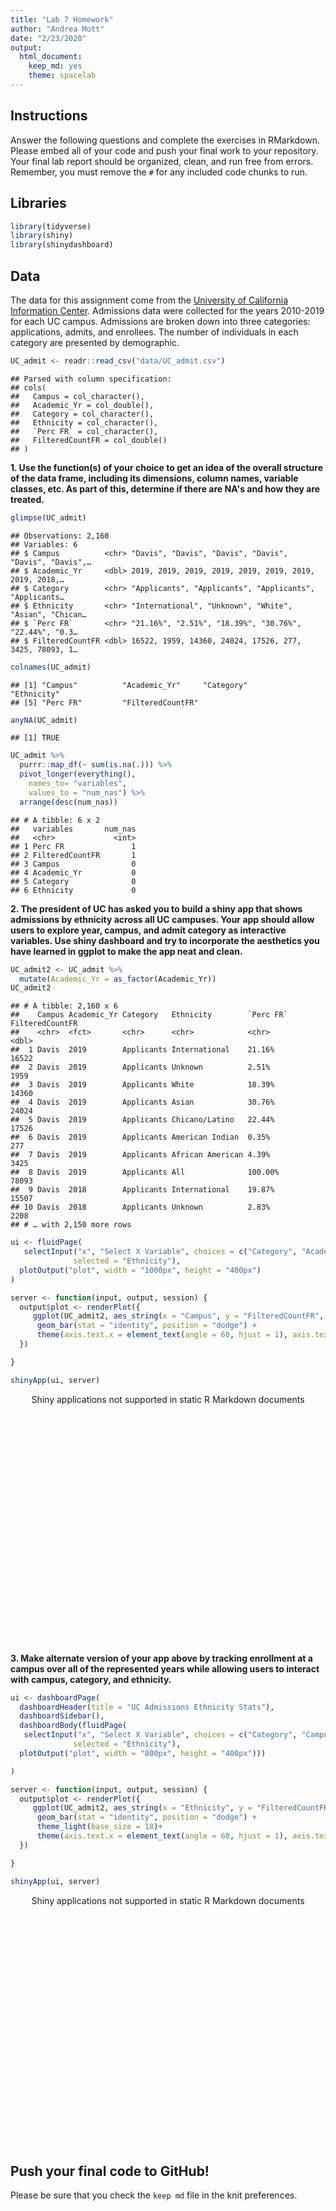 ```yaml
---
title: "Lab 7 Homework"
author: "Andrea Mott"
date: "2/23/2020"
output:
  html_document: 
    keep_md: yes
    theme: spacelab
---
```




## Instructions
Answer the following questions and complete the exercises in RMarkdown. Please embed all of your code and push your final work to your repository. Your final lab report should be organized, clean, and run free from errors. Remember, you must remove the `#` for any included code chunks to run.  

## Libraries

```r
library(tidyverse)
library(shiny)
library(shinydashboard)
```

## Data
The data for this assignment come from the [University of California Information Center](https://www.universityofcalifornia.edu/infocenter). Admissions data were collected for the years 2010-2019 for each UC campus. Admissions are broken down into three categories: applications, admits, and enrollees. The number of individuals in each category are presented by demographic.  

```r
UC_admit <- readr::read_csv("data/UC_admit.csv")
```

```
## Parsed with column specification:
## cols(
##   Campus = col_character(),
##   Academic_Yr = col_double(),
##   Category = col_character(),
##   Ethnicity = col_character(),
##   `Perc FR` = col_character(),
##   FilteredCountFR = col_double()
## )
```

**1. Use the function(s) of your choice to get an idea of the overall structure of the data frame, including its dimensions, column names, variable classes, etc. As part of this, determine if there are NA's and how they are treated.**  

```r
glimpse(UC_admit)
```

```
## Observations: 2,160
## Variables: 6
## $ Campus          <chr> "Davis", "Davis", "Davis", "Davis", "Davis", "Davis",…
## $ Academic_Yr     <dbl> 2019, 2019, 2019, 2019, 2019, 2019, 2019, 2019, 2018,…
## $ Category        <chr> "Applicants", "Applicants", "Applicants", "Applicants…
## $ Ethnicity       <chr> "International", "Unknown", "White", "Asian", "Chican…
## $ `Perc FR`       <chr> "21.16%", "2.51%", "18.39%", "30.76%", "22.44%", "0.3…
## $ FilteredCountFR <dbl> 16522, 1959, 14360, 24024, 17526, 277, 3425, 78093, 1…
```

```r
colnames(UC_admit)
```

```
## [1] "Campus"          "Academic_Yr"     "Category"        "Ethnicity"      
## [5] "Perc FR"         "FilteredCountFR"
```

```r
anyNA(UC_admit)
```

```
## [1] TRUE
```


```r
UC_admit %>% 
  purrr::map_df(~ sum(is.na(.))) %>% 
  pivot_longer(everything(),
    names_to= "variables",
    values_to = "num_nas") %>% 
  arrange(desc(num_nas))
```

```
## # A tibble: 6 x 2
##   variables       num_nas
##   <chr>             <int>
## 1 Perc FR               1
## 2 FilteredCountFR       1
## 3 Campus                0
## 4 Academic_Yr           0
## 5 Category              0
## 6 Ethnicity             0
```


**2. The president of UC has asked you to build a shiny app that shows admissions by ethnicity across all UC campuses. Your app should allow users to explore year, campus, and admit category as interactive variables. Use shiny dashboard and try to incorporate the aesthetics you have learned in ggplot to make the app neat and clean.**

```r
UC_admit2 <- UC_admit %>% 
  mutate(Academic_Yr = as_factor(Academic_Yr))
UC_admit2
```

```
## # A tibble: 2,160 x 6
##    Campus Academic_Yr Category   Ethnicity        `Perc FR` FilteredCountFR
##    <chr>  <fct>       <chr>      <chr>            <chr>               <dbl>
##  1 Davis  2019        Applicants International    21.16%              16522
##  2 Davis  2019        Applicants Unknown          2.51%                1959
##  3 Davis  2019        Applicants White            18.39%              14360
##  4 Davis  2019        Applicants Asian            30.76%              24024
##  5 Davis  2019        Applicants Chicano/Latino   22.44%              17526
##  6 Davis  2019        Applicants American Indian  0.35%                 277
##  7 Davis  2019        Applicants African American 4.39%                3425
##  8 Davis  2019        Applicants All              100.00%             78093
##  9 Davis  2018        Applicants International    19.87%              15507
## 10 Davis  2018        Applicants Unknown          2.83%                2208
## # … with 2,150 more rows
```


```r
ui <- fluidPage(
   selectInput("x", "Select X Variable", choices = c("Category", "Academic_Yr", "Ethnicity"),
              selected = "Ethnicity"),
  plotOutput("plot", width = "1000px", height = "400px")
)

server <- function(input, output, session) {
  output$plot <- renderPlot({
     ggplot(UC_admit2, aes_string(x = "Campus", y = "FilteredCountFR", fill = input$x)) + 
      geom_bar(stat = "identity", position = "dodge") + 
      theme(axis.text.x = element_text(angle = 60, hjust = 1), axis.text = element_text(size = 18), axis.title = element_text(size=18))
  })

}

shinyApp(ui, server)
```

<!--html_preserve--><div style="width: 100% ; height: 400px ; text-align: center; box-sizing: border-box; -moz-box-sizing: border-box; -webkit-box-sizing: border-box;" class="muted well">Shiny applications not supported in static R Markdown documents</div><!--/html_preserve-->

**3. Make alternate version of your app above by tracking enrollment at a campus over all of the represented years while allowing users to interact with campus, category, and ethnicity.**

```r
ui <- dashboardPage(
  dashboardHeader(title = "UC Admissions Ethnicity Stats"),
  dashboardSidebar(),
  dashboardBody(fluidPage(
   selectInput("x", "Select X Variable", choices = c("Category", "Campus", "Academic_Yr"),
              selected = "Ethnicity"),
  plotOutput("plot", width = "800px", height = "400px")))

)

server <- function(input, output, session) {
  output$plot <- renderPlot({
     ggplot(UC_admit2, aes_string(x = "Ethnicity", y = "FilteredCountFR", fill = input$x)) + 
      geom_bar(stat = "identity", position = "dodge") + 
      theme_light(base_size = 18)+
      theme(axis.text.x = element_text(angle = 60, hjust = 1), axis.text = element_text(size = 18), axis.title = element_text(size=18))
  })

}

shinyApp(ui, server)
```

<!--html_preserve--><div style="width: 100% ; height: 400px ; text-align: center; box-sizing: border-box; -moz-box-sizing: border-box; -webkit-box-sizing: border-box;" class="muted well">Shiny applications not supported in static R Markdown documents</div><!--/html_preserve-->


## Push your final code to GitHub!
Please be sure that you check the `keep md` file in the knit preferences. 

